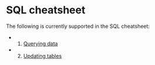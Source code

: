 # SQL cheatsheet

The following is currently supported in the SQL cheatsheet:

- 1. [Querying data](1-sql-query.md)
- 2. [Updating tables](2-update.md)
